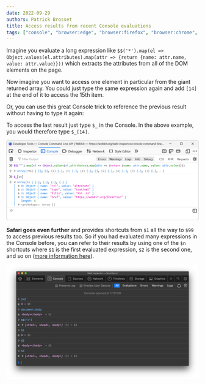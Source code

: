 ```yaml
---
date: 2022-09-29
authors: Patrick Brosset
title: Access results from recent Console evaluations
tags: ["console", "browser:edge", "browser:firefox", "browser:chrome", "browser:safari", "browser:polypane"]
---
```

Imagine you evaluate a long expression like `$$('*').map(el => Object.values(el.attributes).map(attr => {return {name: attr.name, value: attr.value}}))` which extracts the attributes from all of the DOM elements on the page.

Now imagine you want to access one element in particular from the giant returned array. You could just type the same expression again and add `[14]` at the end of it to access the 15th item.

Or, you can use this great Console trick to reference the previous result without having to type it again:

To access the last result just type `$_` in the Console. In the above example, you would therefore type `$_[14]`.

![The Console in Firefox DevTools showing how using $_ refers to the previous Console result](/assets/img/access-recent-console-results-firefox.png)

**Safari goes even further** and provides shortcuts from `$1` all the way to `$99` to access previous results too. So if you had evaluated many expressions in the Console before, you can refer to their results by using one of the `$n` shortcuts where `$1` is the first evaluated expression, `$2` is the second one, and so on ([more information here](https://webkit.org/web-inspector/console-command-line-api/#$1)).

![The Console in Safari Web Inspector showing how using $1, $2, $3, ... refer to previous Console results](/assets/img/access-recent-console-results-safari.png)
